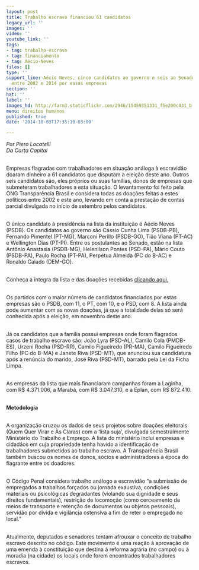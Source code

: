 ```yaml
---
layout: post
title: Trabalho escravo financiou 61 candidatos
legacy_url: ''
images: ''
video: ''
youtube_link: ''
tags:
- tag: trabalho-escravo
- tag: financiamento
- tag: Aécio-Neves
files: []
type: ''
support_line: Aécio Neves, cinco candidatos ao governo e seis ao Senado foram bancados
  entre 2002 e 2014 por essas empresas
section: ''
hat: ''
label: ''
images_hd: http://farm3.staticflickr.com/2946/15459351331_f5e200c431_b.jpg
menu: direitos humanos
published: true
date: '2014-10-03T17:35:10-03:00'

---
```

<p><em>Por Piero Locatelli<br />
Da Carta Capital</em></p>

<p><br />
Empresas flagradas com trabalhadores em situa&ccedil;&atilde;o an&aacute;loga &agrave; escravid&atilde;o doaram dinheiro a 61 candidatos que disputam a elei&ccedil;&atilde;o deste ano. Outros seis candidatos s&atilde;o, eles pr&oacute;prios ou suas fam&iacute;lias, donos de empresas que submeteram trabalhadores a esta situa&ccedil;&atilde;o. O levantamento foi feito pela ONG Transpar&ecirc;ncia Brasil e considera todas as doa&ccedil;&otilde;es feitas a estes pol&iacute;ticos entre 2002 e este ano, levando em conta a presta&ccedil;&atilde;o de contas parcial divulgada no in&iacute;cio de setembro pelos candidatos.</p>

<p><br />
O &uacute;nico candidato &agrave; presid&ecirc;ncia na lista da institui&ccedil;&atilde;o &eacute; A&eacute;cio Neves (PSDB). Os candidatos ao governo s&atilde;o C&aacute;ssio Cunha Lima (PSDB-PB), Fernando Pimentel (PT-MG), Marconi Perillo (PSDB-GO), Ti&atilde;o Viana (PT-AC) e Wellington Dias (PT-PI). Entre os postulantes ao Senado, est&atilde;o na lista Ant&ocirc;nio Anastasia (PSDB-MG), Helenilson Pontes (PSD-PA), M&aacute;rio Couto (PSDB-PA), Paulo Rocha (PT-PA), Perp&eacute;tua Almeida (PC do B-AC) e Ronaldo Caiado (DEM-GO).</p>

<p><br />
Conhe&ccedil;a a &iacute;ntegra da lista e das doa&ccedil;&otilde;es recebidas&nbsp;<a href="http://www.cartacapital.com.br/politica/empresas-com-trabalho-escravo-financiaram-61-candidatos-820.html/politicos-trabalho-escravo/" target="_blank">clicando aqui.</a></p>

<p><br />
Os partidos com o maior n&uacute;mero de candidatos financiados por estas empresas s&atilde;o o PSDB, com 11, o PT, com 10, e o PSD, com 8. A lista ainda pode aumentar com as novas doa&ccedil;&otilde;es, j&aacute; que a totalidade delas s&oacute; ser&aacute; conhecida ap&oacute;s a elei&ccedil;&atilde;o, em novembro deste ano.</p>

<p><br />
J&aacute; os candidatos que a fam&iacute;lia possui empresas onde foram flagrados casos de trabalho escravo s&atilde;o: Jo&atilde;o Lyra (PSD-AL), Camilo Cola (PMDB-ES), Urzeni Rocha (PSD-RR), Camilo Figueiredo (PR-MA), Camilo Figueiredo Filho (PC do B-MA) e Janete Riva (PSD-MT), que anunciou sua candidatura ap&oacute;s a ren&uacute;ncia do marido, Jos&eacute; Riva (PSD-MT), barrado pela Lei da Ficha Limpa.</p>

<p><br />
As empresas da lista que mais financiaram campanhas foram a Laginha, com R$ 4.371.006, a Marab&aacute;, com R$ 3.047.310, e a Eplan, com R$ 872.410.</p>

<p><br />
<strong>Metodologia</strong></p>

<p><br />
A organiza&ccedil;&atilde;o cruzou os dados de seus projetos sobre doa&ccedil;&otilde;es eleitorais (Quem Quer Virar e &Agrave;s Claras) com a &lsquo;lista suja&rsquo;, divulgada semestralmente Minist&eacute;rio do Trabalho e Emprego. A lista do minist&eacute;rio inclui empresas e cidad&atilde;os em cuja propriedade tenha havido a identifica&ccedil;&atilde;o de trabalhadores submetidos ao trabalho escravo. A Transpar&ecirc;ncia Brasil tamb&eacute;m buscou os nomes de donos, s&oacute;cios e administradores &agrave; &eacute;poca do flagrante entre os doadores.</p>

<p><br />
O C&oacute;digo Penal considera trabalho an&aacute;logo a escravid&atilde;o &ldquo;a submiss&atilde;o de empregados a trabalhos for&ccedil;ados ou jornada exaustiva, condi&ccedil;&otilde;es materiais ou psicol&oacute;gicas degradantes (violando sua dignidade e seus direitos fundamentais), restri&ccedil;&atilde;o de locomo&ccedil;&atilde;o (como cerceamento de meios de transporte e reten&ccedil;&atilde;o de documentos ou objetos pessoais), servid&atilde;o por d&iacute;vida e vigil&acirc;ncia ostensiva a fim de reter o empregado no local.&rdquo;</p>

<p><br />
Atualmente, deputados e senadores tentam afrouxar o conceito de trabalho escravo descrito no c&oacute;digo. Este movimento &eacute; uma rea&ccedil;&atilde;o &agrave; aprova&ccedil;&atilde;o de uma emenda &agrave; constitui&ccedil;&atilde;o que destina &agrave; reforma agr&aacute;ria (no campo) ou &agrave; moradia (na cidade) os locais onde forem encontrados trabalhadores escravos.</p>

